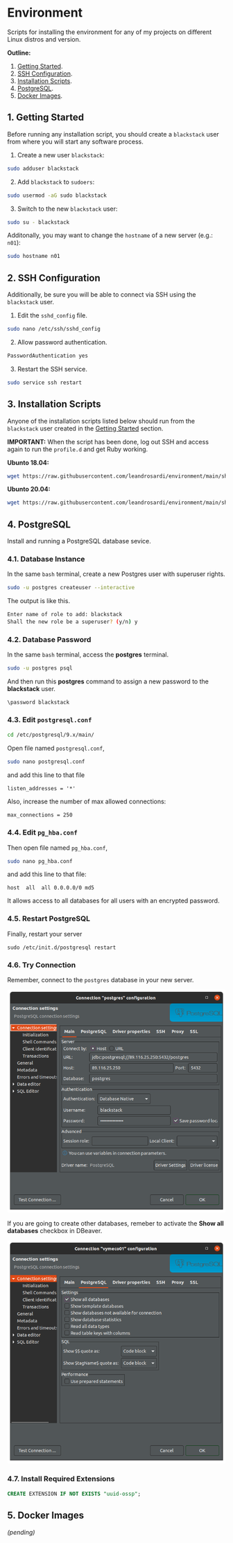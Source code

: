 # Environment

Scripts for installing the environment for any of my projects on different Linux distros and version.

**Outline:**

1. [Getting Started](#1-getting-started).
2. [SSH Configuration](#2-ssh-configuration).
3. [Installation Scripts](#3-installation-scripts).
4. [PostgreSQL](#4-postgresql).
5. [Docker Images](#5-docker-images).

## 1. Getting Started

Before running any installation script, you should create a `blackstack` user from where you will start any software process.

1. Create a new user `blackstack`:

```bash
sudo adduser blackstack
```

2. Add `blackstack` to `sudoers`:

```bash
sudo usermod -aG sudo blackstack
```

3. Switch to the new `blackstack` user:

```bash
sudo su - blackstack
```

Additonally, you may want to change the `hostname` of a new server (e.g.: `n01`):

```bash
sudo hostname n01
```

## 2. SSH Configuration

Additionally, be sure you will be able to connect via SSH using the `blackstack` user.

1. Edit the `sshd_config` file.

```bash
sudo nano /etc/ssh/sshd_config
```

2. Allow password authentication.

```bash
PasswordAuthentication yes
``` 

3. Restart the SSH service.

```bash
sudo service ssh restart
```

## 3. Installation Scripts

Anyone of the installation scripts listed below should run from the `blackstack` user created in the [Getting Started](#getting-started) section.

**IMPORTANT:** When the script has been done, log out SSH and access again to run the `profile.d` and get Ruby working.

**Ubunto 18.04:**

```bash
wget https://raw.githubusercontent.com/leandrosardi/environment/main/sh/install.ubuntu.18_04.sh -O - | bash
```

**Ubunto 20.04:**

```bash
wget https://raw.githubusercontent.com/leandrosardi/environment/main/sh/install.ubuntu.20_04.sh -O - | bash
```

## 4. PostgreSQL

Install and running a PostgreSQL database sevice.

### 4.1. Database Instance

In the same `bash` terminal, create a new Postgres user with superuser rights.

```bash
sudo -u postgres createuser --interactive
```

The output is like this.

```bash
Enter name of role to add: blackstack
Shall the new role be a superuser? (y/n) y
```

### 4.2. Database Password

In the same `bash` terminal, access the **postgres** terminal.

```bash
sudo -u postgres psql
```

And then run this **postgres** command to assign a new password to the **blackstack** user.

```psql
\password blackstack
```

### 4.3. Edit `postgresql.conf`

```bash
cd /etc/postgresql/9.x/main/
```

Open file named `postgresql.conf`,

```bash
sudo nano postgresql.conf
```

and add this line to that file

```
listen_addresses = '*'
```

Also, increase the number of max allowed connections:

```
max_connections = 250
```

### 4.4. Edit `pg_hba.conf`

Then open file named `pg_hba.conf`,

```bash
sudo nano pg_hba.conf
```

and add this line to that file:

```
host  all  all 0.0.0.0/0 md5
```

It allows access to all databases for all users with an encrypted password.

### 4.5. Restart PostgreSQL

Finally, restart your server

```
sudo /etc/init.d/postgresql restart
```

### 4.6. Try Connection

Remember, connect to the `postgres` database in your new server.

![DBeaver Connection](./images/dbeaver01.png)

If you are going to create other databases, remeber to activate the **Show all databases** checkbox in DBeaver.

![DBeaver Connection](./images/dbeaver02.png)

### 4.7. Install Required Extensions

```sql
CREATE EXTENSION IF NOT EXISTS "uuid-ossp";
```


## 5. Docker Images

_(pending)_

